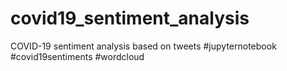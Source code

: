 # covid19_sentiment_analysis
COVID-19 sentiment analysis based on tweets 
#jupyternotebook #covid19sentiments #wordcloud
